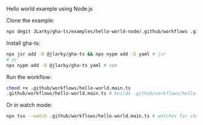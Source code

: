  Hello world example using Node.js

Clone the example:

```bash
npx degit JLarky/gha-ts/examples/hello-world-node/.github/workflows .github/workflows
```

Install gha-ts:

```bash
npx jsr add -D @jlarky/gha-ts && npx nypm add -D yaml # jsr
# or
npx nypm add -D @jlarky/gha-ts yaml # npm
```

Run the workflow:

```bash
chmod +x .github/workflows/hello-world.main.ts
.github/workflows/hello-world.main.ts # builds .github/workflows/hello-world.generated.yml
```

Or in watch mode:

```bash
npx tsx --watch .github/workflows/hello-world.main.ts # watches for changes and rebuilds the workflow
```
